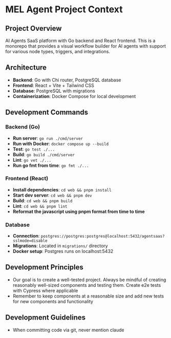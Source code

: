 # MEL Agent Project Context

## Project Overview
AI Agents SaaS platform with Go backend and React frontend. This is a monorepo that provides a visual workflow builder for AI agents with support for various node types, triggers, and integrations.

## Architecture
- **Backend**: Go with Chi router, PostgreSQL database
- **Frontend**: React + Vite + Tailwind CSS
- **Database**: PostgreSQL with migrations
- **Containerization**: Docker Compose for local development

## Development Commands

### Backend (Go)
- **Run server**: `go run ./cmd/server`
- **Run with Docker**: `docker compose up --build`
- **Test**: `go test ./...`
- **Build**: `go build ./cmd/server`
- **Lint**: `go vet ./...`
- **Run go fmt from time**: `go fmt ./...`

### Frontend (React)
- **Install dependencies**: `cd web && pnpm install`
- **Start dev server**: `cd web && pnpm dev`
- **Build**: `cd web && pnpm build`
- **Lint**: `cd web && pnpm lint`
- **Reformat the javascript using pnpm format from time to time**

### Database
- **Connection**: `postgres://postgres:postgres@localhost:5432/agentsaas?sslmode=disable`
- **Migrations**: Located in `migrations/` directory
- **Docker setup**: Postgres runs on localhost:5432

## Development Principles
- Our goal is to create a well-tested project. Always be mindful of creating reasonably well-sized components and testing them. Create e2e tests with Cypress where applicable
- Remember to keep components at a reasonable size and add new tests for new components and functionality

## Development Guidelines
- When committing code via git, never mention claude